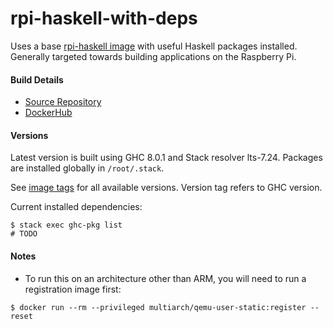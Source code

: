 # rpi-haskell-with-deps

Uses a base [rpi-haskell image](https://github.com/tgolson/rpi-haskell) with useful Haskell packages installed. Generally targeted towards building applications on the Raspberry Pi.

#### Build Details
- [Source Repository](https://github.com/tgolson/rpi-haskell-with-deps)
- [DockerHub](https://hub.docker.com/r/tgolson/rpi-haskell-with-deps/)

#### Versions

Latest version is built using GHC 8.0.1 and Stack resolver lts-7.24. Packages are installed globally in `/root/.stack`.

See [image tags](https://hub.docker.com/r/tgolson/rpi-haskell-with-deps/tags/) for all available versions. Version tag refers to GHC version.

Current installed dependencies:

```
$ stack exec ghc-pkg list
# TODO
```

#### Notes

* To run this on an architecture other than ARM, you will need to run a registration image first:
```
$ docker run --rm --privileged multiarch/qemu-user-static:register --reset
```
